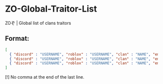 # ZO-Global-Traitor-List
ZOぞ | Global list of clans traitors

## Format:
```json
[
  { "discord" : "USERNAME", "roblox" : "USERNAME", "clan" : "NAME", "emperor" : "NAME" },
  { "discord" : "USERNAME", "roblox" : "USERNAME", "clan" : "NAME", "emperor" : "NAME" },
  { "discord" : "USERNAME", "roblox" : "USERNAME", "clan" : "NAME", "emperor" : "NAME" }
]
```

[!] No comma at the end of the last line.

